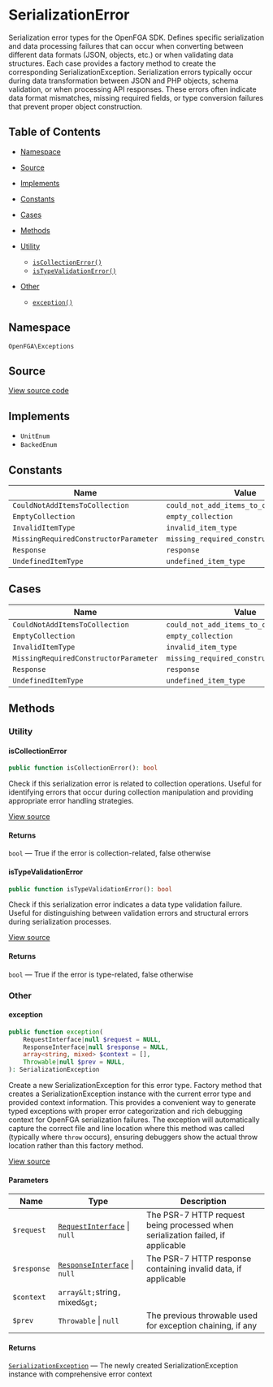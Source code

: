 # SerializationError

Serialization error types for the OpenFGA SDK. Defines specific serialization and data processing failures that can occur when converting between different data formats (JSON, objects, etc.) or when validating data structures. Each case provides a factory method to create the corresponding SerializationException. Serialization errors typically occur during data transformation between JSON and PHP objects, schema validation, or when processing API responses. These errors often indicate data format mismatches, missing required fields, or type conversion failures that prevent proper object construction.

## Table of Contents

- [Namespace](#namespace)
- [Source](#source)
- [Implements](#implements)
- [Constants](#constants)
- [Cases](#cases)
- [Methods](#methods)

- [Utility](#utility)
  - [`isCollectionError()`](#iscollectionerror)
  - [`isTypeValidationError()`](#istypevalidationerror)
- [Other](#other)
  - [`exception()`](#exception)

## Namespace

`OpenFGA\Exceptions`

## Source

[View source code](https://github.com/evansims/openfga-php/blob/main/src/Exceptions/SerializationError.php)

## Implements

- `UnitEnum`
- `BackedEnum`

## Constants

| Name                                  | Value                                    | Description |
| ------------------------------------- | ---------------------------------------- | ----------- |
| `CouldNotAddItemsToCollection`        | `could_not_add_items_to_collection`      |             |
| `EmptyCollection`                     | `empty_collection`                       |             |
| `InvalidItemType`                     | `invalid_item_type`                      |             |
| `MissingRequiredConstructorParameter` | `missing_required_constructor_parameter` |             |
| `Response`                            | `response`                               |             |
| `UndefinedItemType`                   | `undefined_item_type`                    |             |

## Cases

| Name                                  | Value                                    | Description |
| ------------------------------------- | ---------------------------------------- | ----------- |
| `CouldNotAddItemsToCollection`        | `could_not_add_items_to_collection`      |             |
| `EmptyCollection`                     | `empty_collection`                       |             |
| `InvalidItemType`                     | `invalid_item_type`                      |             |
| `MissingRequiredConstructorParameter` | `missing_required_constructor_parameter` |             |
| `Response`                            | `response`                               |             |
| `UndefinedItemType`                   | `undefined_item_type`                    |             |

## Methods

### Utility

#### isCollectionError

```php
public function isCollectionError(): bool

```

Check if this serialization error is related to collection operations. Useful for identifying errors that occur during collection manipulation and providing appropriate error handling strategies.

[View source](https://github.com/evansims/openfga-php/blob/main/src/Exceptions/SerializationError.php#L86)

#### Returns

`bool` — True if the error is collection-related, false otherwise

#### isTypeValidationError

```php
public function isTypeValidationError(): bool

```

Check if this serialization error indicates a data type validation failure. Useful for distinguishing between validation errors and structural errors during serialization processes.

[View source](https://github.com/evansims/openfga-php/blob/main/src/Exceptions/SerializationError.php#L106)

#### Returns

`bool` — True if the error is type-related, false otherwise

### Other

#### exception

```php
public function exception(
    RequestInterface|null $request = NULL,
    ResponseInterface|null $response = NULL,
    array<string, mixed> $context = [],
    Throwable|null $prev = NULL,
): SerializationException

```

Create a new SerializationException for this error type. Factory method that creates a SerializationException instance with the current error type and provided context information. This provides a convenient way to generate typed exceptions with proper error categorization and rich debugging context for OpenFGA serialization failures. The exception will automatically capture the correct file and line location where this method was called (typically where `throw` occurs), ensuring debuggers show the actual throw location rather than this factory method.

[View source](https://github.com/evansims/openfga-php/blob/main/src/Exceptions/SerializationError.php#L66)

#### Parameters

| Name        | Type                                                                | Description                                                                     |
| ----------- | ------------------------------------------------------------------- | ------------------------------------------------------------------------------- |
| `$request`  | [`RequestInterface`](Requests/RequestInterface.md) &#124; `null`    | The PSR-7 HTTP request being processed when serialization failed, if applicable |
| `$response` | [`ResponseInterface`](Responses/ResponseInterface.md) &#124; `null` | The PSR-7 HTTP response containing invalid data, if applicable                  |
| `$context`  | `array&lt;`string`, `mixed`&gt;`                                    |                                                                                 |
| `$prev`     | `Throwable` &#124; `null`                                           | The previous throwable used for exception chaining, if any                      |

#### Returns

[`SerializationException`](SerializationException.md) — The newly created SerializationException instance with comprehensive error context
